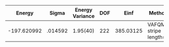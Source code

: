 | Energy      | Sigma   | Energy Variance | DOF | Einf      | Method                 | Data Repository                                              |
|-------------|---------|-----------------|-----|-----------|------------------------|--------------------------------------------------------------|
| -197.620992 | .014592 | 1.95(40)        | 222 | 385.03125 | VAFQMC stripe length=8 | git-scm.sissa.it:TurboLattice/HST_AAD/example/16x16/U8/stripel8doping1su8m/b1.3n/pbc |
